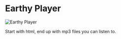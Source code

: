 # Earthy Player

![Earthy Player](https://repository-images.githubusercontent.com/287707812/80ed4300-fe90-11ea-832c-0644432922ef)

Start with html, end up with mp3 files you can listen to.
